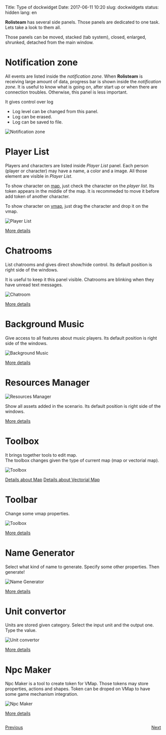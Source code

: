 Title: Type of dockwidget
Date: 2017-06-11 10:20
slug: dockwidgets
status: hidden
lang: en




**Rolisteam** has several side panels. Those panels are dedicated to one task.
Lets take a look to them all.

Those panels can be moved, stacked (tab system), closed, enlarged, shrunked, detached from the main window.


# Notification zone

All events are listed inside the *notification zone*.
When **Rolisteam** is receiving large amount of data, progress bar is shown inside the *notification zone*.
It is useful to know what is going on, after start up or when there are connection troubles.
Otherwise, this panel is less important.

It gives control over log  
* Log level can be changed from this panel.
* Log can be erased.
* Log can be saved to file.

![Notification zone]({static}/images/panel/NotificationZone_en_002.png)

# Player List

Players and characters are listed inside *Player List* panel.
Each person (player or character) may have a name, a color and a image.
All those element are visible in *Player List*.

To show character on [map]({filename}07_maps.md), just check the character on the *player list*. Its token appears in the middle of the map. 
It is recommeded to move it before add token of another character.

To show character on [vmap]({filename}11_VectorialMap.md), just drag the character and drop it on the vmap.

![Player List]({static}/images/panel/UnitConvertor_en_022.png)

[More details]({filename}08_connected_players.md)

# Chatrooms

List chatrooms and gives direct show/hide control.
Its default position is right side of the windows.

It is useful to keep it this panel visible. Chatrooms are blinking
when they have unread text messages. 

![Chatroom]({static}/images/panel/ChannelList_en_001.png)

[More details]({filename}05_chat.md)

# Background Music

Give access to all features about music players.
Its default position is right side of the windows.  

![Background Music]({static}/images/panel/Background_Music_en_006.png)

[More details]({filename}08_music.md)

# Resources Manager
![Resources Manager]({static}/images/panel/ResourcesExplorer_en_008.png)

Show all assets added in the scenario.
Its default position is right side of the windows.

[More details]({filename}22_resources.md)

# Toolbox

It brings together tools to edit map.  
The toolbox changes given the type of current map (map or vectorial map).  

![Toolbox]({static}/images/panel/ToolBox_en_010.png)

[Details about Map]({filename}16_maps.md)
[Details about Vectorial Map]({filename}17_VectorialMap.md)

# Toolbar

Change some vmap properties.
  
![Toolbox]({static}/images/panel/ToolbarVMap_en_027.png)

[More details]({filename}17_VectorialMap.md)

# Name Generator

Select what kind of name to generate. Specify some other properties.
Then generate! 

![Name Generator]({static}/images/panel/NameGenerator_en_003.png)


[More details]({filename}11_nameGenerator.md)


# Unit convertor

Units are stored given category.
Select the input unit and the output one.
Type the value.

![Unit convertor]({static}/images/panel/UnitConvertor_en_022.png)

[More details]({filename}12_unitConverter.md)


# Npc Maker

Npc Maker is a tool to create token for VMap. Those tokens may store properties, actions and shapes.
Token can be droped on VMap to have some game mechanism integration.

![Npc Maker]({static}/images/en/npc_makerinfo_screen.jpg)

[More details]({filename}13_NpcMaker.md)

<p style="text-align: left; width:49%; display: inline-block;"><a href="/menus.html">Previous</a></p>
<p style="text-align: right; width:50%;  display: inline-block;"><a href="/events.html">Next</a></p>
